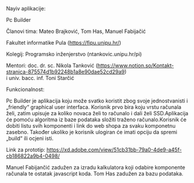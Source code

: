 Nayiv aplikacije:

Pc Builder

Članovi tima:
Mateo Brajković,
Tom Has,
Manuel Fabijačić

Fakultet informatike Pula (https://fipu.unipu.hr/)

Kolegij: Programsko inženjerstvo (ntankovic.unipu.hr/pi)

Mentori: 
doc. dr. sc. Nikola Tanković (https://www.notion.so/Kontakt-stranica-875574d1b92248b1a8e90dae52cd29a9)  
i univ. bacc. inf. Toni Starčić

Funkcionalnost:

Pc Builder je aplikacija koju može svatko koristit zbog svoje jednostvanisti i „friendly“ graphical user interfaca. Korisnik prvo bira koju vrstu računala želi, zatim upisuje za koliko novaca želi to računalo i dali želi SSD.Aplikacija će pomoću algoritma iz baze podataka složiti traženo računalo.Korisnik će dobiti listu svih komponenti i link do web shopa za svaku komponetnu zasebno. Također ukoliko je korisnik ulogiran  će imati opciju da spremi „build“ ili ocjeni isti.

Link za prototip: https://xd.adobe.com/view/51cb31bb-79a0-4de9-a45f-cb186822a9b4-0498/

Manuel Fabijančić zadužen za izradu kalkulatora koji odabire komponente računala te ostatak javascript koda.
Tom Has zadužen za bazu podataka.

